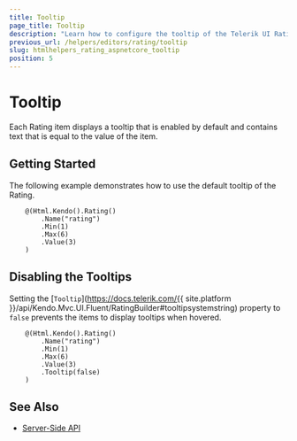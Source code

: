 ```yaml
---
title: Tooltip
page_title: Tooltip
description: "Learn how to configure the tooltip of the Telerik UI Rating for {{ site.framework }}."
previous_url: /helpers/editors/rating/tooltip
slug: htmlhelpers_rating_aspnetcore_tooltip
position: 5
---
```


# Tooltip

Each Rating item displays a tooltip that is enabled by default and contains text that is equal to the value of the item.

## Getting Started

The following example demonstrates how to use the default tooltip of the Rating.

```Razor
    @(Html.Kendo().Rating()
        .Name("rating")
        .Min(1)
        .Max(6)
        .Value(3)
    )
```

## Disabling the Tooltips

Setting the [`Tooltip`](https://docs.telerik.com/{{ site.platform }}/api/Kendo.Mvc.UI.Fluent/RatingBuilder#tooltipsystemstring) property to `false` prevents the items to display tooltips when hovered.

```Razor
    @(Html.Kendo().Rating()
        .Name("rating")
        .Min(1)
        .Max(6)
        .Value(3)
        .Tooltip(false)
    )
```

## See Also

* [Server-Side API](/api/rating)
